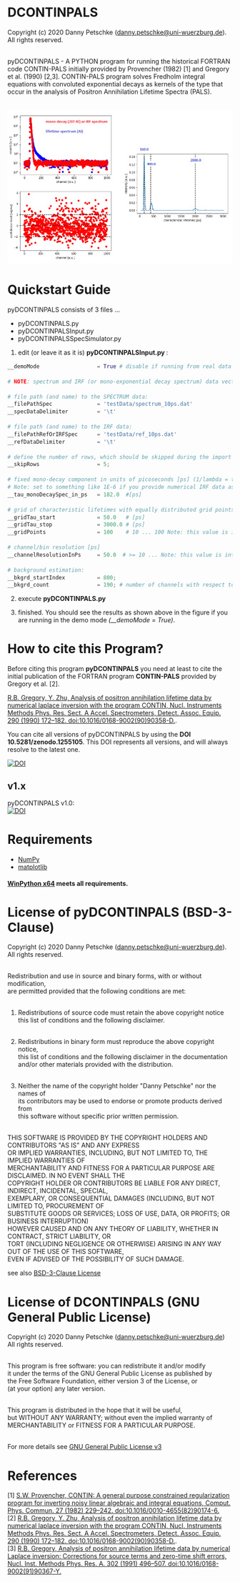 # DCONTINPALS
Copyright (c) 2020 Danny Petschke (danny.petschke@uni-wuerzburg.de). All rights reserved.<br><br>

pyDCONTINPALS - A PYTHON program for running the historical FORTRAN code CONTIN-PALS initially provided by Provencher (1982) [1] and Gregory et al. (1990) [2,3]. CONTIN-PALS program solves Fredholm integral equations with convoluted exponential decays as kernels of the type that occur in the analysis of Positron Annihilation Lifetime Spectra (PALS).<br><br>

![demo](/demo.png)

# Quickstart Guide

pyDCONTINPALS consists of 3 files ...

- pyDCONTINPALS.py
- pyDCONTINPALSInput.py
- pyDCONTINPALSSpecSimulator.py

1. edit (or leave it as it is) <b>pyDCONTINPALSInput.py </b>:

```python
__demoMode                  = True # disable if running from real data

# NOTE: spectrum and IRF (or mono-exponential decay spectrum) data vectors require equal length!

# file path (and name) to the SPECTRUM data:
__filePathSpec              = 'testData/spectrum_10ps.dat'
__specDataDelimiter         = '\t'

# file path (and name) to the IRF data:
__filePathRefOrIRFSpec      = 'testData/ref_10ps.dat'
__refDataDelimiter          = '\t'

# define the number of rows, which should be skipped during the import (e.g. for ignoring the header entries):
__skipRows                  = 5;

# fixed mono-decay component in units of picoseconds [ps] (1/lambda = tau):
# Note: set to something like 1E-6 if you provide numerical IRF data as input
__tau_monoDecaySpec_in_ps   = 182.0  #[ps]

# grid of characteristic lifetimes with equally distributed grid points defining the resulting intensity spectrum
__gridTau_start             = 50.0   # [ps]
__gridTau_stop              = 3000.0 # [ps]
__gridPoints                = 100    # 10 ... 100 Note: this value is internally limited to 100 by CONTIN

# channel/bin resolution [ps]
__channelResolutionInPs     = 50.0  # >= 10 ... Note: this value is internally limited by CONTIN

# background estimation:
__bkgrd_startIndex          = 800;
__bkgrd_count               = 190; # number of channels with respect to the 'startIndex'
```
2. execute <b>pyDCONTINPALS.py</b><br>

3. finished. You should see the results as shown above in the figure if you are running in the demo mode <i>(__demoMode = True)</i>.

# How to cite this Program?

Before citing this program <b>pyDCONTINPALS</b> you need at least to cite the initial publication of the FORTRAN program <b>CONTIN-PALS</b> provided by Gregory et al. [2].

[R.B. Gregory, Y. Zhu, Analysis of positron annihilation lifetime data by numerical laplace inversion with the program CONTIN, Nucl. Instruments Methods Phys. Res. Sect. A Accel. Spectrometers, Detect. Assoc. Equip. 290 (1990) 172–182. doi:10.1016/0168-9002(90)90358-D.](https://doi.org/10.1016/0168-9002(90)90358-D).

You can cite all versions of pyDCONTINPALS by using the <b>DOI 10.5281/zenodo.1255105</b>. This DOI represents all versions, and will always resolve to the latest one.<br>

[![DOI](https://zenodo.org/badge/DOI/10.5281/zenodo.1255105.svg)](https://doi.org/10.5281/zenodo.1255105)

## v1.x
pyDCONTINPALS v1.0:<br>[![DOI](https://zenodo.org/badge/DOI/10.5281/zenodo.1255106.svg)](https://doi.org/10.5281/zenodo.1255106)<br>

# Requirements
- [NumPy](http://www.numpy.org/) 
- [matplotlib](https://matplotlib.org/)<br>

#### [WinPython x64](https://sourceforge.net/projects/winpython/) meets all requirements. 

# License of pyDCONTINPALS (BSD-3-Clause)

Copyright (c) 2020 Danny Petschke (danny.petschke@uni-wuerzburg.de). All rights reserved.<br><br>

Redistribution and use in source and binary forms, with or without modification,<br> 
are permitted provided that the following conditions are met:<br><br>

 1. Redistributions of source code must retain the above copyright notice<br>
    this list of conditions and the following disclaimer.<br><br>

 2. Redistributions in binary form must reproduce the above copyright notice,<br> 
    this list of conditions and the following disclaimer in the documentation<br> 
    and/or other materials provided with the distribution.<br><br>

 3. Neither the name of the copyright holder "Danny Petschke" nor the names of<br> 
    its contributors may be used to endorse or promote products derived from <br>
    this software without specific prior written permission.<br><br>


 THIS SOFTWARE IS PROVIDED BY THE COPYRIGHT HOLDERS AND CONTRIBUTORS "AS IS" AND ANY EXPRESS<br> 
 OR IMPLIED WARRANTIES, INCLUDING, BUT NOT LIMITED TO, THE IMPLIED WARRANTIES OF<br> 
 MERCHANTABILITY AND FITNESS FOR A PARTICULAR PURPOSE ARE DISCLAIMED. IN NO EVENT SHALL THE<br> 
 COPYRIGHT HOLDER OR CONTRIBUTORS BE LIABLE FOR ANY DIRECT, INDIRECT, INCIDENTAL, SPECIAL,<br> 
 EXEMPLARY, OR CONSEQUENTIAL DAMAGES (INCLUDING, BUT NOT LIMITED TO, PROCUREMENT OF<br> 
 SUBSTITUTE GOODS OR SERVICES; LOSS OF USE, DATA, OR PROFITS; OR BUSINESS INTERRUPTION)<br> 
 HOWEVER CAUSED AND ON ANY THEORY OF LIABILITY, WHETHER IN CONTRACT, STRICT LIABILITY, OR<br> 
 TORT (INCLUDING NEGLIGENCE OR OTHERWISE) ARISING IN ANY WAY OUT OF THE USE OF THIS SOFTWARE,<br> 
 EVEN IF ADVISED OF THE POSSIBILITY OF SUCH DAMAGE.<br>
 
 see also [BSD-3-Clause License](https://opensource.org/licenses/BSD-3-Clause)
 
 # License of DCONTINPALS (GNU General Public License) 
 Copyright (c) 2020 Danny Petschke (danny.petschke@uni-wuerzburg.de) All rights reserved.<br><br>

<p align="justify">This program is free software: you can redistribute it and/or modify<br>
it under the terms of the GNU General Public License as published by<br>
the Free Software Foundation, either version 3 of the License, or<br>
(at your option) any later version.<br><br>

This program is distributed in the hope that it will be useful,<br>
but WITHOUT ANY WARRANTY; without even the implied warranty of<br>
MERCHANTABILITY or FITNESS FOR A PARTICULAR PURPOSE.<br><br></p>

For more details see [GNU General Public License v3](https://www.gnu.org/licenses/gpl-3.0)

# References 
[1] [S.W. Provencher, CONTIN: A general purpose constrained regularization program for inverting noisy linear algebraic and integral equations, Comput. Phys. Commun. 27 (1982) 229–242. doi:10.1016/0010-4655(82)90174-6.](https://doi.org/10.1016/0010-4655(82)90174-6)<br>
[2] [R.B. Gregory, Y. Zhu, Analysis of positron annihilation lifetime data by numerical laplace inversion with the program CONTIN, Nucl. Instruments Methods Phys. Res. Sect. A Accel. Spectrometers, Detect. Assoc. Equip. 290 (1990) 172–182. doi:10.1016/0168-9002(90)90358-D.](https://doi.org/10.1016/0168-9002(90)90358-D).<br>
[3] [R.B. Gregory, Analysis of positron annihilation lifetime data by numerical Laplace inversion: Corrections for source terms and zero-time shift errors, Nucl. Inst. Methods Phys. Res. A. 302 (1991) 496–507. doi:10.1016/0168-9002(91)90367-Y.](https://doi.org/10.1016/0168-9002(91)90367-Y)

